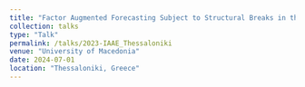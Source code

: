 ```yaml
---
title: "Factor Augmented Forecasting Subject to Structural Breaks in the Factor Structure"
collection: talks
type: "Talk"
permalink: /talks/2023-IAAE_Thessaloniki
venue: "University of Macedonia"
date: 2024-07-01
location: "Thessaloniki, Greece"
---
```


